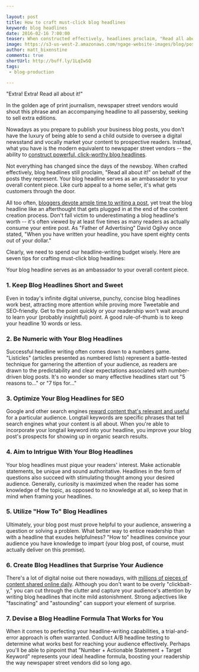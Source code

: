```yaml
---

layout: post
title: How to craft must-click blog headlines
keyword: blog headlines
date: 2016-02-16 7:00:00
teaser: When constructed effectively, headlines proclaim, "Read all about it!" on behalf of the blog posts they represent.
image: https://s3-us-west-2.amazonaws.com/ngage-website-images/blog/post-images/how-to-craft-must-click-blog-headlines.jpg
author: matt_bixenstine
comments: true
shortUrl: http://buff.ly/1LqIwSQ
tags:
 - blog-production

---
```


"Extra! Extra! Read all about it!"

In the golden age of print journalism, newspaper street vendors would shout this phrase and an accompanying headline to all passersby, seeking to sell extra editions.

Nowadays as you prepare to publish your business blog posts, you don't have the luxury of being able to send a child outside to oversee a digital newsstand and vocally market your content to prospective readers. Instead, what you have is the modern equivalent to newspaper street vendors -- the ability to [construct powerful, click-worthy blog headlines](http://ngagecontent.com/2015/09/10/writing-headlines-blog/).

Not everything has changed since the days of the newsboy. <a class="tweet-quote">When crafted effectively, blog headlines still proclaim, "Read all about it!"</a> on behalf of the posts they represent. Your blog headline serves as an ambassador to your overall content piece. Like curb appeal to a home seller, it's what gets customers through the door.

All too often, [bloggers devote ample time to writing a post](http://ngagecontent.com/2015/09/17/7-best-practices-for-your-business-blog/), yet treat the blog headline like an afterthought that gets plugged in at the end of the content creation process. Don't fall victim to underestimating a blog headline's worth -- it's often viewed by at least five times as many readers as actually consume your entire post. As "Father of Advertising" David Ogilvy once stated, "When you have written your headline, you have spent eighty cents out of your dollar."

Clearly, we need to spend our headline-writing budget wisely. Here are seven tips for crafting must-click blog headlines:

<span><a class="tweet-quote">Your blog headline serves as an ambassador to your overall content piece.</a></span>

### 1. Keep Blog Headlines Short and Sweet

Even in today's infinite digital universe, punchy, concise blog headlines work best, attracting more attention while proving more Tweetable and SEO-friendly. Get to the point quickly or your readership won't wait around to learn your (probably insightful) point. A good rule-of-thumb is to keep your headline 10 words or less.

### 2. Be Numeric with Your Blog Headlines

Successful headline writing often comes down to a numbers game. "Listicles" (articles presented as numbered lists) represent a battle-tested technique for garnering the attention of your audience, as readers are drawn to the predictability and clear expectations associated with number-driven blog posts. It's no wonder so many effective headlines start out "5 reasons to..." or "7 tips for..."

### 3. Optimize Your Blog Headlines for SEO

Google and other search engines [reward content that's relevant and useful](http://ngagecontent.com/2016/02/02/7-key-benefits-of-blogging/) for a particular audience. Longtail keywords are specific phrases that tell search engines what your content is all about. When you're able to incorporate your longtail keyword into your headline, you improve your blog post's prospects for showing up in organic search results.

### 4. Aim to Intrigue With Your Blog Headlines

Your blog headlines must pique your readers' interest. Make actionable statements, be unique and sound authoritative. Headlines in the form of questions also succeed with stimulating thought among your desired audience. Generally, curiosity is maximized when the reader has some knowledge of the topic, as opposed to no knowledge at all, so keep that in mind when framing your headlines.

### 5. Utilize "How To" Blog Headlines

Ultimately, your blog post must prove helpful to your audience, answering a question or solving a problem. What better way to entice readership than with a headline that exudes helpfulness? "How to" headlines convince your audience you have knowledge to impart (your blog post, of course, must actually deliver on this promise).

### 6. Create Blog Headlines that Surprise Your Audience

There's a lot of digital noise out there nowadays, with [millions of pieces of content shared online daily](http://ngagecontent.com/2015/10/05/content-marketing-stats-blog/). Although you don't want to be overly "clickbait-y," you can cut through the clutter and capture your audience's attention by writing blog headlines that incite mild astonishment. Strong adjectives like "fascinating" and "astounding" can support your element of surprise.

### 7. Devise a Blog Headline Formula That Works for You

When it comes to perfecting your headline-writing capabilities, a trial-and-error approach is often warranted. Conduct A/B headline testing to determine what works best for reaching your audience effectively. Perhaps you'll be able to pinpoint that "Number + Actionable Statement + Target Keyword" represents your ideal headline formula, boosting your readership the way newspaper street vendors did so long ago.
